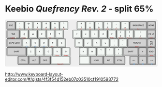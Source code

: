 # Keebio _Quefrency Rev. 2_ - split 65%

![Keebio Quefrency Rev. 2 - 65% layout](images/keebio-quefrency-rev2-65.png)

<http://www.keyboard-layout-editor.com/#/gists/4f3f54d152eb07c03510cf1910593772>
